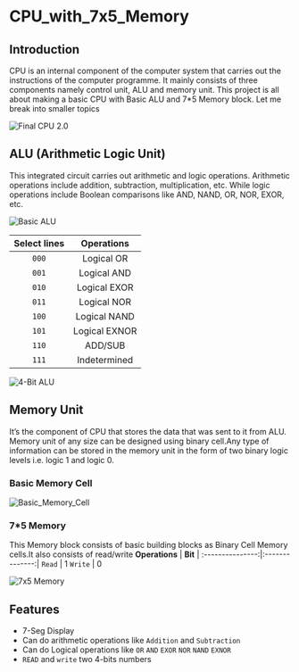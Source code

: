 # CPU_with_7x5_Memory
## Introduction 
CPU is an internal component of the computer system that carries out the instructions of the computer programme. It mainly consists of three components namely control unit, ALU and memory unit. This project is all about making a basic CPU with Basic ALU and 7*5 Memory block. Let me break into smaller topics
<br>

![Final CPU 2.0](https://github.com/icy-chidam/CPU_with_5_7_Memory/assets/124269988/b0c8eff0-a3ec-4b8d-9cda-14c021f7d3ed)
## ALU (Arithmetic Logic Unit)

This integrated circuit carries out arithmetic and logic operations. Arithmetic operations include addition, subtraction, multiplication, etc. While logic operations include Boolean comparisons like AND, NAND, OR, NOR, EXOR, etc.

![Basic ALU](https://github.com/icy-chidam/CPU_with_5_7_Memory/assets/124269988/44b1c235-7a1b-4957-89da-8c697f2704cf)


**Select lines** | **Operations** |
:---------------:|:--------------:|
`000`            | Logical OR
`001`            | Logical AND
`010`            | Logical EXOR
`011`            | Logical NOR
`100`            | Logical NAND
`101`            | Logical EXNOR
`110`            | ADD/SUB
`111`            | Indetermined


![4-Bit ALU](https://github.com/icy-chidam/CPU_with_5_7_Memory/assets/124269988/6101901f-a777-45b7-89d9-ed9402d27028)

## Memory Unit
It’s the component of CPU that stores the data that was sent to it from ALU. Memory unit of any size can be designed using binary cell.Any type of information can be stored in the memory unit in the form of two binary logic levels i.e. logic 1 and logic 0.
### Basic Memory Cell
![Basic_Memory_Cell](https://github.com/icy-chidam/CPU_with_5_7_Memory/assets/124269988/aa8d0673-b2c1-46b0-8354-f8f428d3a53e)
### 7*5 Memory
This Memory block consists of basic building blocks as Binary Cell Memory cells.It also consists of read/write
**Operations** | **Bit** |
:---------------:|:--------------:|
`Read`           | 1
`Write`          | 0 

![7x5 Memory](https://github.com/icy-chidam/CPU_with_5x7_Memory/assets/124269988/42954a25-349f-4698-85bd-725f2602b0da)

## Features
* 7-Seg Display
* Can do arithmetic operations like  `Addition` and `Subtraction`
* Can do Logical operations like `OR` `AND` `EXOR` `NOR` `NAND` `EXNOR`
* `READ` and `write` two 4-bits numbers
